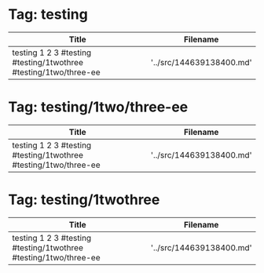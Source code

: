 
 Tag: testing
==============

 Title                                                                            |  Filename
--------------------------------------------------------------------------------- | --------------------------
 testing 1 2 3 #testing #testing/1twothree #testing/1two/three-ee                 |  '../src/144639138400.md'

 Tag: testing/1two/three-ee
============================

 Title                                                                            |  Filename
--------------------------------------------------------------------------------- | --------------------------
 testing 1 2 3 #testing #testing/1twothree #testing/1two/three-ee                 |  '../src/144639138400.md'

 Tag: testing/1twothree
========================

 Title                                                                            |  Filename
--------------------------------------------------------------------------------- | --------------------------
 testing 1 2 3 #testing #testing/1twothree #testing/1two/three-ee                 |  '../src/144639138400.md'
